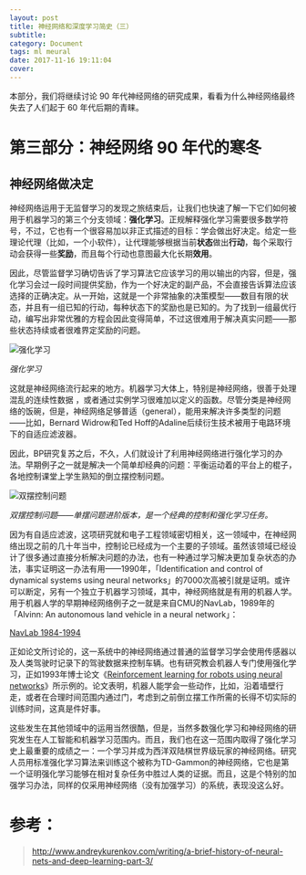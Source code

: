 ```yaml
---
layout: post
title: 神经网络和深度学习简史（三）
subtitle: 
category: Document
tags: ml meural
date: 2017-11-16 19:11:04
cover: 
---
```


本部分，我们将继续讨论 90 年代神经网络的研究成果，看看为什么神经网络最终失去了人们起于 60 年代后期的青睐。

# 第三部分：神经网络 90 年代的寒冬

## 神经网络做决定

神经网络运用于无监督学习的发现之旅结束后，让我们也快速了解一下它们如何被用于机器学习的第三个分支领域：**强化学习**。正规解释强化学习需要很多数学符号，不过，它也有一个很容易加以非正式描述的目标：学会做出好决定。给定一些理论代理（比如，一个小软件），让代理能够根据当前**状态**做出**行动**，每个采取行动会获得一些**奖励**，而且每个行动也意图最大化长期**效用**。

因此，尽管监督学习确切告诉了学习算法它应该学习的用以输出的内容，但是，强化学习会过一段时间提供奖励，作为一个好决定的副产品，不会直接告诉算法应该选择的正确决定。从一开始，这就是一个非常抽象的决策模型——数目有限的状态，并且有一组已知的行动，每种状态下的奖励也是已知的。为了找到一组最优行动，编写出非常优雅的方程会因此变得简单，不过这很难用于解决真实问题——那些状态持续或者很难界定奖励的问题。

![强化学习](https://draftin.com/images/34985?token=8S98i7brY2iTusq7B68-OHsvSS-ND9Kc5F_-XnppdoNFt6hyAbhhxRZ5W4ipFEaF-N4XX9yjAMyDdKx0QKL4--Q)

*强化学习*

这就是神经网络流行起来的地方。机器学习大体上，特别是神经网络，很善于处理混乱的连续性数据 ，或者通过实例学习很难加以定义的函数。尽管分类是神经网络的饭碗，但是，神经网络足够普适（general），能用来解决许多类型的问题——比如，Bernard Widrow和Ted Hoff的Adaline后续衍生技术被用于电路环境下的自适应滤波器。

因此，BP研究复苏之后，不久，人们就设计了利用神经网络进行强化学习的办法。早期例子之一就是解决一个简单却经典的问题：平衡运动着的平台上的棍子，各地控制课堂上学生熟知的倒立摆控制问题。

![双摆控制问题](https://draftin.com/images/34982?token=k1WhSbXvaWX6oxEe7C_ChtP_n-ypQHY9JsSZc1Q8gwFlTKGjUaW0wuou46Um2KbDryXEKXnZqcThjIJX2MyDXmY)

*双摆控制问题——单摆问题进阶版本，是一个经典的控制和强化学习任务。*

因为有自适应滤波，这项研究就和电子工程领域密切相关，这一领域中，在神经网络出现之前的几十年当中，控制论已经成为一个主要的子领域。虽然该领域已经设计了很多通过直接分析解决问题的办法，也有一种通过学习解决更加复杂状态的办法，事实证明这一办法有用——1990年，「Identification and control of dynamical systems using neural networks」的7000次高被引就是证明。或许可以断定，另有一个独立于机器学习领域，其中，神经网络就是有用的机器人学。用于机器人学的早期神经网络例子之一就是来自CMU的NavLab，1989年的「Alvinn: An autonomous land vehicle in a neural network」：

[NavLab 1984-1994](https://youtu.be/5-acCtyKf7E)

正如论文所讨论的，这一系统中的神经网络通过普通的监督学习学会使用传感器以及人类驾驶时记录下的驾驶数据来控制车辆。也有研究教会机器人专门使用强化学习，正如1993年博士论文《[Reinforcement learning for robots using neural networks](http://www.dtic.mil/dtic/tr/fulltext/u2/a261434.pdf)》所示例的。论文表明，机器人能学会一些动作，比如，沿着墙壁行走，或者在合理时间范围内通过门，考虑到之前倒立摆工作所需的长得不切实际的训练时间，这真是件好事。

这些发生在其他领域中的运用当然很酷，但是，当然多数强化学习和神经网络的研究发生在人工智能和机器学习范围内。而且，我们也在这一范围内取得了强化学习史上最重要的成绩之一：一个学习并成为西洋双陆棋世界级玩家的神经网络。研究人员用标准强化学习算法来训练这个被称为TD-Gammon的神经网络，它也是第一个证明强化学习能够在相对复杂任务中胜过人类的证据。而且，这是个特别的加强学习办法，同样的仅采用神经网络（没有加强学习）的系统，表现没这么好。



# 参考：

> http://www.andreykurenkov.com/writing/a-brief-history-of-neural-nets-and-deep-learning-part-3/

